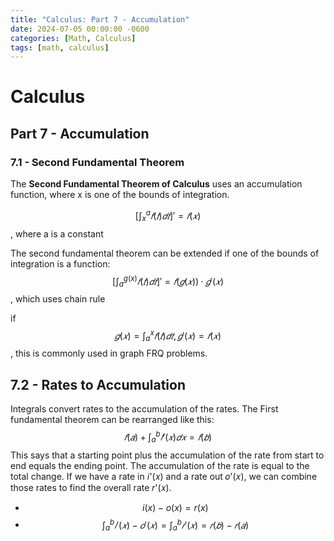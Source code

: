 ```yaml
---
title: "Calculus: Part 7 - Accumulation"
date: 2024-07-05 00:00:00 -0600
categories: [Math, Calculus]
tags: [math, calculus]
---
```

<script
  src="https://cdn.mathjax.org/mathjax/latest/MathJax.js?config=TeX-AMS-MML_HTMLorMML"
  type="text/javascript">
</script>

# Calculus
## Part 7 - Accumulation

### 7.1 - Second Fundamental Theorem
The **Second Fundamental Theorem of Calculus** uses an accumulation function, where x is one of the bounds of integration.

$$[\int_{x}^{a}𝑓(𝑡)𝑑𝑡]' =𝑓(𝑥)$$, where a is a constant

The second fundamental theorem can be extended if one of the bounds of integration is a function:
$$[\int_{a}^{g(x)}𝑓(𝑡) 𝑑𝑡]' = 𝑓(𝑔(𝑥))·𝑔'(𝑥)$$, which uses chain rule

if $$𝑔(𝑥) = \int_{a}^{x}𝑓(𝑡) 𝑑𝑡, 𝑔'(𝑥) = 𝑓(𝑥)$$, this is commonly used in graph FRQ problems.

## 7.2 - Rates to Accumulation
Integrals convert rates to the accumulation of the rates. The First fundamental theorem can be rearranged like this:
$$𝑓(𝑎)+\int_{a}^{b}𝑓'(𝑥)𝑑𝑥 =𝑓(𝑏)$$
This says that a starting point plus the accumulation of the rate from start to end equals the ending point. The accumulation of the rate is equal to the total change.
If we have a rate in 𝑖'(𝑥) and a rate out 𝑜'(𝑥), we can combine those rates to find the overall rate 𝑟'(𝑥).
- $$i(x) − o(x) = r(x)$$
- $$\int_{a}^{b}𝑖'(𝑥) − 𝑜'(𝑥) = \int_{a}^{b}𝑟'(𝑥) = 𝑟(𝑏) − 𝑟(𝑎)$$

